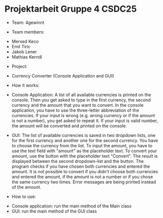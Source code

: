 # Projektarbeit Gruppe 4 CSDC25

* Team: 4gewinnt

* Team members: 
- Mersed Keco
- Emil Tiric
- Jakob Lener
- Mathias Kerndl

* Project:
- Currency Converter (Console Application and GUI)

* How it works:
- Console Application:
A list of all available currencies is printed on the console. Then you get asked to type in the first currency, the second currency and the amount that you want to convert. 
In the console application, you have to use the three-letter abbreviation of the currencies. If your input is wrong (e.g. wrong currency or if the amount is not a number),
you get asked to repeat it. If your input is valid number, the amount will be converted and printed on the console.

- GUI:
The list of available currencies is saved in two dropdown lists, one for the first currency and another one for the second currency. You have to choose the currency from
the list. To input the amount, you have to use the text field with "amount" as the placeholder text. To convert your amount, use the button with the placeholder text "Convert".
The result is displayed between the second dropdown-list and the button. The program checks if you have chosen both currencies and entered the amount. It is not possible to
convert if you didn't choose both currencies and entered the amount, if the amount is not a number or if you chose the same currency two times. Error messages are being printed
instead of the amount.


* How to use:
- Console application: run the main method of the Main class
- GUI: run the main method of the GUI class
